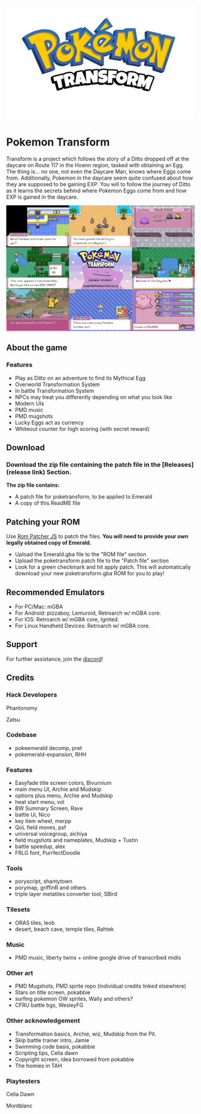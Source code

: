 ![Transform Logo](Transform_Logo.png)

# Pokemon Transform
Transform is a project which follows the story of a Ditto dropped off at the daycare on Route 117 in the Hoenn region, tasked with obtaining an Egg. The thing is... no one, not even the Daycare Man, knows where Eggs come from. Additionally, Pokemon in the daycare seem quite confused about how they are supposed to be gaining EXP. You will to follow the journey of Ditto as it learns the secrets behind where Pokemon Eggs come from and how EXP is gained in the daycare.

![Transform Collage](Transform_Collage.png)

## About the game
### Features
- Play as Ditto on an adventure to find its Mythical Egg
- Overworld Transformation System
- In battle Transformation System
- NPCs may treat you differently depending on what you look like
- Modern UIs
- PMD music
- PMD mugshots
- Lucky Eggs act as currency
- Whiteout counter for high scoring (with secret reward)

## Download
### Download the zip file containing the patch file in the [**Releases**](release link) Section.

**The zip file contains:**
- A patch file for poketransform, to be applied to Emerald
- A copy of this ReadME file

## Patching your ROM
Use [Rom Patcher JS](https://www.marcrobledo.com/RomPatcher.js/legacy/) to patch the files.
**You will need to provide your own **legally obtained** copy of Emerald.**
- Upload the Emerald.gba file to the "ROM file" section
- Upload the poketransform patch file to the "Patch file" section
- Look for a green checkmark and hit apply patch. 
This will automatically download your new poketransform.gba ROM for you to play!

## Recommended Emulators
- For PC/Mac: mGBA
- For Android: pizzaboy, Lemuroid, Retroarch w/ mGBA core.
- For IOS: Retroarch w/ mGBA core, Ignited.
- For Linux Handheld Devices: Retroarch w/ mGBA core.

## Support
For further assistance, join the [discord](https://discord.gg/5KaesJHx9e )!

## Credits
### Hack Developers
Phantonomy

Zatsu

### Codebase
- pokeemerald decomp, pret
- pokemerald-expansion, RHH

### Features 
- Easyfade title screen colors, Bivurnium
- main menu UI, Archie and Mudskip
- options plus menu, Archie and Mudskip
- heat start menu, vol
- BW Summary Screen, Rave
- battle Ui, Nico
- key item wheel, merpp
- QoL field moves, psf
- universal voicegroup, aichiya
- field mugshots and nameplates, Mudskip + Tustin
- battle speedup, alex
- FRLG font, PurrfectDoodle

### Tools
- poryscript, shantytown
- porymap, griffinR and others
- triple layer metatiles converter tool, SBird

### Tilesets
- ORAS tiles, leob 
- desert, beach cave, temple tiles, Rahtek

### Music
- PMD music, liberty twins + online google drive of transcribed midis

### Other art
- PMD Mugshots, PMD sprite repo (individual credits linked elsewhere)
- Stars on title screen, pokabbie
- surfing pokemon OW sprites, Wally and others?
- CFRU battle bgs, WesleyFG

### Other acknowledgement 
- Transformation basics, Archie, wiz, Mudskip from the Pit.
- Skip battle trainer intro, Jamie
- Swimming code basis, pokabbie
- Scripting tips, Celia dawn
- Copyright screen, idea borrowed from pokabbie
- The homies in TAH

### Playtesters
Celia Dawn

Montblanc

